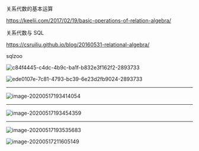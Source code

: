 关系代数的基本运算

https://keelii.com/2017/02/19/basic-operations-of-relation-algebra/

关系代数与 SQL

https://csruiliu.github.io/blog/20160531-relational-algebra/

sqlzoo







![c84f4445-c4dc-4b9c-ba1f-b832e3f162f2-2893733](https://cy-1256894686.cos.ap-beijing.myqcloud.com/cy/2020-05-17-113126.png)

![ede0107e-7c81-4793-bc39-6e23d2fb9024-2893733](https://cy-1256894686.cos.ap-beijing.myqcloud.com/cy/2020-05-17-113125.png)

---

![image-20200517193414054](https://cy-1256894686.cos.ap-beijing.myqcloud.com/cy/2020-05-17-113414.png)

---

![image-20200517193454359](https://cy-1256894686.cos.ap-beijing.myqcloud.com/cy/2020-05-17-113455.png)

---

![image-20200517193535683](https://cy-1256894686.cos.ap-beijing.myqcloud.com/cy/2020-05-17-113536.png)

![image-20200517211605149](https://cy-1256894686.cos.ap-beijing.myqcloud.com/cy/2020-05-17-131605.png)